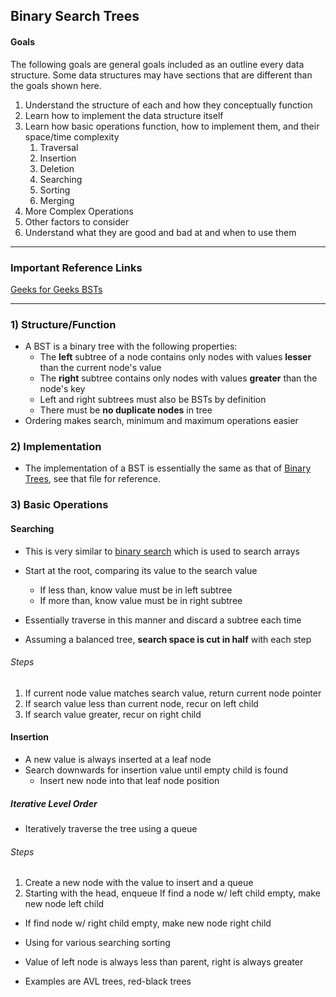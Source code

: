 ## Binary Search Trees
#### Goals 
The following goals are general goals included as an outline every data structure. Some data structures may have sections that are different than the goals shown here.
1) Understand the structure of each and how they conceptually function
2) Learn how to implement the data structure itself
3) Learn how basic operations function, how to implement them, and their space/time complexity
	1) Traversal
	2) Insertion    
	3) Deletion
	4) Searching
	5) Sorting
	6) Merging
4) More Complex Operations
5) Other factors to consider
6) Understand what they are good and bad at and when to use them

---

### Important Reference Links

[Geeks for Geeks BSTs](https://www.geeksforgeeks.org/introduction-to-binary-search-tree-data-structure-and-algorithm-tutorials/?ref=lbp)

---

### 1) Structure/Function

- A BST is a binary tree with the following properties:
	- The **left** subtree of a node contains only nodes with values **lesser** than the current node's value
	- The **right** subtree contains only nodes with values **greater** than the node's key
	- Left and right subtrees must also be BSTs by definition
	- There must be **no duplicate nodes** in tree
- Ordering makes search, minimum and maximum operations easier

### 2) Implementation

- The implementation of a BST is essentially the same as that of [Binary Trees](obsidian://open?vault=Obsidian%20Vault&file=Coding%20Interview%20Notes%2FReview%20Topics%2FData%20Structures%2FBinary%20Trees), see that file for reference.

### 3) Basic Operations

#### Searching

- This is very similar to [binary search](obsidian://open?vault=Obsidian%20Vault&file=Coding%20Interview%20Notes%2FReview%20Topics%2FAlgorithms%2FBinary%20Search) which is used to search arrays

- Start at the root, comparing its value to the search value
	- If less than, know value must be in left subtree
	- If more than, know value must be in right subtree
- Essentially traverse in this manner and discard a subtree each time
- Assuming a balanced tree, **search space is cut in half** with each step

###### Steps
1. If current node value matches search value, return current node pointer
2. If search value less than current node, recur on left child
3. If search value greater, recur on right child

#### Insertion

- A new value is always inserted at a leaf node
- Search downwards for insertion value until empty child is found
	- Insert new node into that leaf node position

##### Iterative Level Order
- Iteratively traverse the tree using a queue

###### Steps
1. Create a new node with the value to insert and a queue
2. Starting with the head, enqueue 
If find a node w/ left child empty, make new node left child
- If find node w/ right child empty, make new node right child

- Using for various searching sorting
- Value of left node is always less than parent, right is always greater
- Examples are AVL trees, red-black trees
